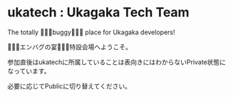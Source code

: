 # ukatech : Ukagaka Tech Team

The totally 🐛🐛🐛buggy🐛🐛🐛 place for Ukagaka developers!

🐛🐛🐛エンバグの宴🐛🐛🐛特設会場へようこそ。

参加直後はukatechに所属していることは表向きにはわからないPrivate状態になっています。

必要に応じてPublicに切り替えてください。
